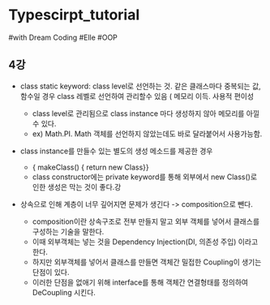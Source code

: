 # Typescirpt_tutorial
#with Dream Coding  #Elle  #OOP

## 4강
* class static keyword: class level로 선언하는 것. 같은 클래스마다 중복되는 값, 함수일 경우 class 레벨로 선언하여 관리할수 있음 ( 메모리 이득. 사용적 편이성
	- class level로 관리됨으로 class instance 마다 생성하지 않아 메모리를 아낄수 있다.
	- ex) Math.PI. Math 객체를 선언하지 않았는데도 바로 달라붙어서 사용가능함.

* class instance를 만들수 있는 별도의 생성 메소드를 제공한 경우
	- { makeClass() { return new Class}} 
	- class constructor에는 private keyword를 통해 외부에서 new Class()로 인한 생성은 막는 것이 좋다.강

* 상속으로 인해 계층이 너무 깊어지면 문제가 생긴다 -> composition으로 뺀다.
	- composition이란 상속구조로 전부 만들지 말고 외부 객체를 넣어서 클래스를 구성하는 기술을 말한다.
	- 이때 외부객체는 넣는 것을 Dependency Injection(DI, 의존성 주입) 이라고 한다.
	- 하지만 외부객체를 넣어서 클래스를 만들면 객체간 밀접한 Coupling이 생기는 단점이 있다.
	- 이러한 단점을 없애기 위해 interface를 통해 객체간 연결형태를 정의하여 DeCoupling 시킨다.
